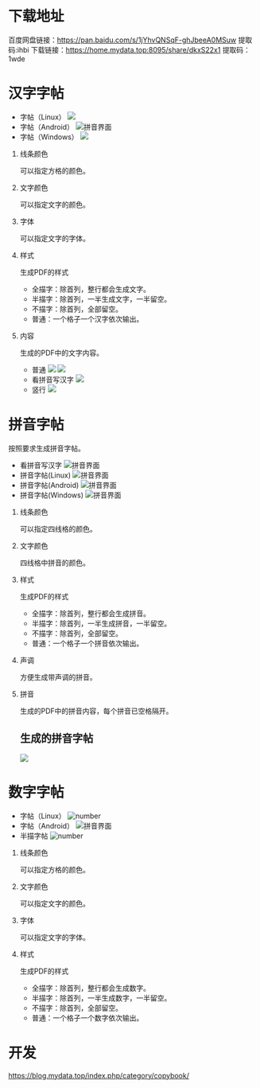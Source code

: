 # 下载地址
百度网盘链接：https://pan.baidu.com/s/1jYhvQNSqF-ghJbeeA0MSuw 提取码:ihbi
下载链接：https://home.mydata.top:8095/share/dkxS22x1 提取码：1wde

# 汉字字帖
- 字帖（Linux）
![](./readme.res/hanzi-linux-1.png)
- 字帖（Android）
![拼音界面](./readme.res/hanzi-android-1.jpg)
- 字帖（Windows）
![](./readme.res/hanzi-windows-1.png)

1. 线条颜色

   可以指定方格的颜色。

2. 文字颜色

   可以指定文字的颜色。

3. 字体

   可以指定文字的字体。

3. 样式

   生成PDF的样式

   - 全描字：除首列，整行都会生成文字。
   - 半描字：除首列，一半生成文字，一半留空。
   - 不描字：除首列，全部留空。
   - 普通：一个格子一个汉字依次输出。

   

4. 内容

   生成的PDF中的文字内容。
   - 普通
   ![](./readme.res/hanzi-pdf1.png)
   ![](./readme.res/hanzi-pdf2.png)
   - 看拼音写汉字
   ![](./readme.res/hanzi-with-pinyin-pdf1.png)
   - 竖行
   ![](./readme.res/vertical.png)
   

# 拼音字帖

按照要求生成拼音字帖。
- 看拼音写汉字
![拼音界面](./readme.res/pinyin-linux-2.png)
- 拼音字帖(Linux)
![拼音界面](./readme.res/pinyin-linux-1.png)
- 拼音字帖(Android)
![拼音界面](./readme.res/pinyin-android-1.jpg)
- 拼音字帖(Windows)
![拼音界面](./readme.res/pinyin-windows-1.png)



1. 线条颜色

   可以指定四线格的颜色。

2. 文字颜色

   四线格中拼音的颜色。

3. 样式

   生成PDF的样式

   - 全描字：除首列，整行都会生成拼音。
   - 半描字：除首列，一半生成拼音，一半留空。
   - 不描字：除首列，全部留空。
   - 普通：一个格子一个拼音依次输出。

4. 声调

   方便生成带声调的拼音。

5. 拼音

   生成的PDF中的拼音内容，每个拼音已空格隔开。

   ## 生成的拼音字帖

   ![](./readme.res/pinyin-pdf.png)

# 数字字帖
- 字帖（Linux）
![number](./readme.res/number-linux-1.png)
- 字帖（Android）
![拼音界面](./readme.res/number-android-1.jpg)
- 半描字帖
![number](./readme.res/number-linux-2.png)

1. 线条颜色

    可以指定方格的颜色。

2. 文字颜色

    可以指定文字的颜色。

3. 字体

    可以指定文字的字体。

4. 样式

    生成PDF的样式

    - 全描字：除首列，整行都会生成数字。
    - 半描字：除首列，一半生成数字，一半留空。
    - 不描字：除首列，全部留空。
    - 普通：一个格子一个数字依次输出。

# 开发

https://blog.mydata.top/index.php/category/copybook/